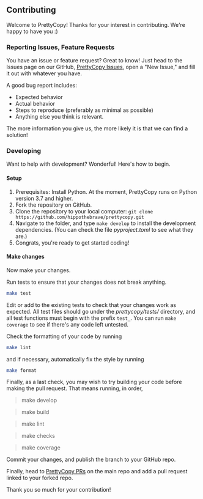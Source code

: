 ## Contributing
Welcome to PrettyCopy! Thanks for your interest in contributing. We're happy to have you :)

### Reporting Issues, Feature Requests
You have an issue or feature request? Great to know! Just head to the Issues page on our GitHub, [PrettyCopy Issues](https://github.com/hippothebrave/prettycopy/issues), open a "New Issue," and fill it out with whatever you have.

A good bug report includes:

- Expected behavior
- Actual behavior
- Steps to reproduce (preferably as minimal as possible)
- Anything else you think is relevant.

The more information you give us, the more likely it is that we can find a solution!

### Developing
Want to help with development? Wonderful! Here's how to begin.

#### Setup
1. Prerequisites: Install Python. At the moment, PrettyCopy runs on Python version 3.7 and higher.
2. Fork the repository on GitHub.
3. Clone the repository to your local computer: `git clone https://github.com/hippothebrave/prettycopy.git` 
4. Navigate to the folder, and type `make develop` to install the development dependencies. (You can check the file *pyproject.toml* to see what they are.)
5. Congrats, you're ready to get started coding!

#### Make changes
Now make your changes.

Run tests to ensure that your changes does not break anything.

```bash
make test
```

Edit or add to the existing tests to check that your changes work as expected. All test files should go under the *prettycopy/tests/* directory, and all test functions must begin with the prefix `test_`. You can run `make coverage` to see if there's any code left untested.

Check the formatting of your code by running

```bash
make lint
```

and if necessary, automatically fix the style by running

```bash
make format
```

Finally, as a last check, you may wish to try building your code before making the pull request. That means running, in order,
> make develop

> make build

> make lint

> make checks

> make coverage

Commit your changes, and publish the branch to your GitHub repo.

Finally, head to [PrettyCopy PRs](https://github.com/hippothebrave/prettycopy/pulls) on the main repo and add a pull request linked to your forked repo. 

Thank you so much for your contribution! 

